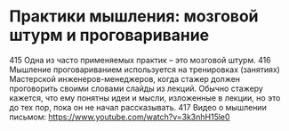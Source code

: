 # Практики мышления: мозговой штурм и проговаривание

415 Одна из часто применяемых практик – это мозговой штурм.
416 Мышление проговариванием используется на тренировках (занятиях) Мастерской инженеров-менеджеров, когда стажер должен проговорить своими словами слайды из лекций. Обычно стажеру кажется, что ему понятны идеи и мысли, изложенные в лекции, но это до тех пор, пока он не начал рассказывать.
417 Видео о мышлении письмом: https://www.youtube.com/watch?v=3k3nhH15le0
